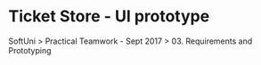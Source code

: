 # Ticket Store - UI prototype
SoftUni > Practical Teamwork - Sept 2017 > 03. Requirements and Prototyping
